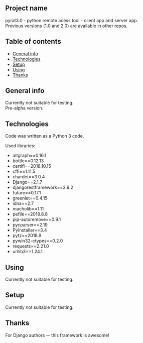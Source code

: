 ## Project name
pyrat3.0 - python remote acess tool - client app and server app.  
Previous versions (1.0 and 2.0) are available in other repos.

## Table of contents
* [General info](#general-info)
* [Technologies](#technologies)
* [Setup](#setup)
* [Using](#using)
* [Thanks](#thanks)

## General info
Currently not suitable for testing.  
Pre-alpha version.

## Technologies
Code was written as a Python 3 code.

Used libraries:
* altgraph==0.16.1
* bottle==0.12.13
* certifi==2018.10.15
* cffi==1.11.5
* chardet==3.0.4
* Django==2.1.7
* djangorestframework==3.9.2
* future==0.17.1
* greenlet==0.4.15
* idna==2.7
* macholib==1.11
* pefile==2018.8.8
* pip-autoremove==0.9.1
* pycparser==2.19
* PyInstaller==3.4
* pytz==2018.9
* pywin32-ctypes==0.2.0
* requests==2.21.0
* urllib3==1.24.1

## Using

Currently not suitable for testing.

## Setup

Currently not suitable for testing.

## Thanks

For Django authors -- this framework is awesome!
